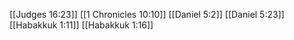 [[Judges 16:23]]
[[1 Chronicles 10:10]]
[[Daniel 5:2]]
[[Daniel 5:23]]
[[Habakkuk 1:11]]
[[Habakkuk 1:16]]
